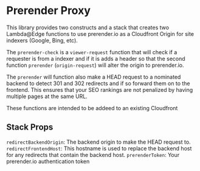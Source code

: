 # Prerender Proxy
This library provides two constructs and a stack that creates two Lambda@Edge functions to use prerender.io as a Cloudfront Origin for site indexers (Google, Bing, etc). 

The `prerender-check` is a `viewer-request` function that will check if a requester is from a indexer and if it is adds a header so that the second function `prerender` (`origin-request`) will alter the origin to prerender.io.

The `prerender` will function also make a HEAD request to a nominated backend to detect 301 and 302 redirects and if so forward them on to the frontend. This ensures that your SEO rankings are not penalized by having multiple pages at the same URL.

These functions are intended to be addeed to an existing Cloudfront  

## Stack Props
`redirectBackendOrigin`: The backend origin to make the HEAD request to.
`redirectFrontendHost`: This hostname is used to replace the backend host for any redirects that contain the backend host.
`prerenderToken`: Your prerender.io authentication token
